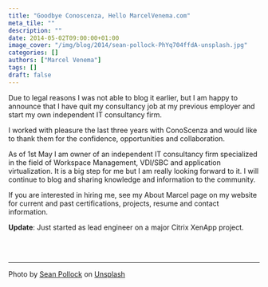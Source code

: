 ```yaml
---
title: "Goodbye Conoscenza, Hello MarcelVenema.com"
meta_tile: ""
description: ""
date: 2014-05-02T09:00:00+01:00
image_cover: "/img/blog/2014/sean-pollock-PhYq704ffdA-unsplash.jpg"
categories: []
authors: ["Marcel Venema"] 
tags: []
draft: false
---
```


Due to legal reasons I was not able to blog it earlier, but I am happy to announce that I have quit my consultancy job at my previous employer and start my own independent IT consultancy firm.

I worked with pleasure the last three years with ConoScenza and would like to thank them for the confidence, opportunities and collaboration.

As of 1st May I am owner of an independent IT consultancy firm specialized in the field of Workspace Management, VDI/SBC and application virtualization. It is a big step for me but I am really looking forward to it. I will continue to blog and sharing knowledge and information to the community. 

If you are interested in hiring me, see my About Marcel page on my website for current and past certifications, projects, resume and contact information.

**Update**: Just started as lead engineer on a major Citrix XenApp project.

&nbsp;  
&nbsp;  

---

Photo by <a href="https://unsplash.com/@seanpollock?utm_content=creditCopyText&utm_medium=referral&utm_source=unsplash">Sean Pollock</a> on <a href="https://unsplash.com/photos/low-angle-photo-of-city-high-rise-buildings-during-daytime-PhYq704ffdA?utm_content=creditCopyText&utm_medium=referral&utm_source=unsplash">Unsplash</a>

&nbsp;  
